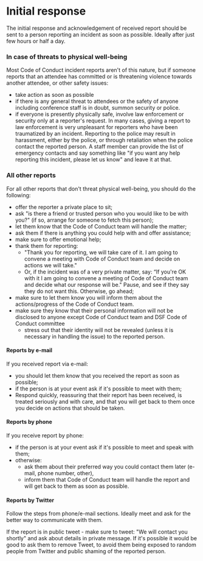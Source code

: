 # Initial response

The initial response and acknowledgement of received report should be sent to a person reporting an incident as soon as possible. Ideally after just few hours or half a day. 

### In case of threats to physical well-being
Most Code of Conduct incident reports aren't of this nature, but if someone reports that an attendee has committed or is threatening violence towards another attendee, or other safety issues:
- take action as soon as possible
- if there is any general threat to attendees or the safety of anyone including conference staff is in doubt, summon security or police.
- if everyone is presently physically safe, involve law enforcement or security only at a reporter's request. In many cases, giving a report to law enforcement is very unpleasant for reporters who have been traumatized by an incident. Reporting to the police may result in harassment, either by the police, or through retaliation when the police contact the reported person. A staff member can provide the list of emergency contacts and say something like "if you want any help reporting this incident, please let us know" and leave it at that.

### All other reports
For all other reports that don't threat physical well-being, you should do the following: 
- offer the reporter a private place to sit;
- ask "is there a friend or trusted person who you would like to be with you?" (if so, arrange for someone to fetch this person);
- let them know that the Code of Conduct team will handle the matter;
- ask them if there is anything you could help with and offer assistance;
- make sure to offer emotional help;
- thank them for reporting: 
  - "Thank you for reporting, we will take care of it. I am going to convene a meeting with Code of Conduct team and decide on actions we will take."
  - Or, if the incident was of a very private matter, say: “If you're OK with it I am going to convene a meeting of Code of Conduct team and decide what our response will be." Pause, and see if they say they do not want this. Otherwise, go ahead; 
- make sure to let them know you will inform them about the actions/progress of the Code of Conduct team.
- make sure they know that their personal information will not be disclosed to anyone except Code of Conduct team and DSF Code of Conduct committee
  - stress out that their identity will not be revealed (unless it is necessary in handling the issue) to the reported person.

#### Reports by e-mail

If you received report via e-mail:
- you should let them know that you received the report as soon as possible;
- if the person is at your event ask if it's possible to meet with them;
- Respond quickly, reassuring that their report has been received, is treated seriously and with care, and that you will get back to them once you decide on actions that should be taken.

#### Reports by phone

If you receive report by phone:
- if the person is at your event ask if it's possible to meet and speak with them;
- otherwise:
  - ask them about their preferred way you could contact them later (e-mail, phone number, other),
  - inform them that Code of Conduct team will handle the report and will get back to them as soon as possible.

#### Reports by Twitter

Follow the steps from phone/e-mail sections. Ideally meet and ask for the better way to communicate with them.

If the report is in public tweet - make sure to tweet: "We will contact you shortly" and ask about details in private message. If it's possible it would be good to ask them to remove Tweet, to avoid them being exposed to random people from Twitter and public shaming of the reported person. 
